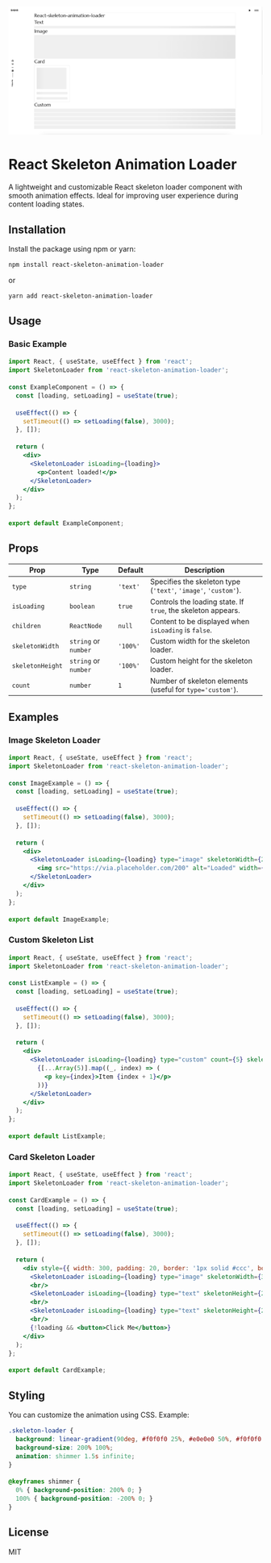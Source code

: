 <img src="react-skeleton-exam.png" alt="example">

# React Skeleton Animation Loader

A lightweight and customizable React skeleton loader component with smooth animation effects. Ideal for improving user experience during content loading states.

## Installation

Install the package using npm or yarn:

```sh
npm install react-skeleton-animation-loader
```

or

```sh
yarn add react-skeleton-animation-loader
```

## Usage

### Basic Example

```jsx
import React, { useState, useEffect } from 'react';
import SkeletonLoader from 'react-skeleton-animation-loader';

const ExampleComponent = () => {
  const [loading, setLoading] = useState(true);

  useEffect(() => {
    setTimeout(() => setLoading(false), 3000);
  }, []);

  return (
    <div>
      <SkeletonLoader isLoading={loading}>
        <p>Content loaded!</p>
      </SkeletonLoader>
    </div>
  );
};

export default ExampleComponent;
```

## Props

| Prop             | Type                 | Default  | Description                                                    |
| ---------------- | -------------------- | -------- | -------------------------------------------------------------- |
| `type`           | `string`             | `'text'` | Specifies the skeleton type (`'text'`, `'image'`, `'custom'`). |
| `isLoading`      | `boolean`            | `true`   | Controls the loading state. If `true`, the skeleton appears.   |
| `children`       | `ReactNode`          | `null`   | Content to be displayed when `isLoading` is `false`.           |
| `skeletonWidth`  | `string` or `number` | `'100%'` | Custom width for the skeleton loader.                          |
| `skeletonHeight` | `string` or `number` | `'100%'` | Custom height for the skeleton loader.                         |
| `count`          | `number`             | `1`      | Number of skeleton elements (useful for `type='custom'`).      |

## Examples


### Image Skeleton Loader

```jsx
import React, { useState, useEffect } from 'react';
import SkeletonLoader from 'react-skeleton-animation-loader';

const ImageExample = () => {
  const [loading, setLoading] = useState(true);

  useEffect(() => {
    setTimeout(() => setLoading(false), 3000);
  }, []);

  return (
    <div>
      <SkeletonLoader isLoading={loading} type="image" skeletonWidth={200} skeletonHeight={200}>
        <img src="https://via.placeholder.com/200" alt="Loaded" width={200} height={200} />
      </SkeletonLoader>
    </div>
  );
};

export default ImageExample;
```

### Custom Skeleton List

```jsx
import React, { useState, useEffect } from 'react';
import SkeletonLoader from 'react-skeleton-animation-loader';

const ListExample = () => {
  const [loading, setLoading] = useState(true);

  useEffect(() => {
    setTimeout(() => setLoading(false), 3000);
  }, []);

  return (
    <div>
      <SkeletonLoader isLoading={loading} type="custom" count={5} skeletonHeight={20}>
        {[...Array(5)].map((_, index) => (
          <p key={index}>Item {index + 1}</p>
        ))}
      </SkeletonLoader>
    </div>
  );
};

export default ListExample;
```

### Card Skeleton Loader

```jsx
import React, { useState, useEffect } from 'react';
import SkeletonLoader from 'react-skeleton-animation-loader';

const CardExample = () => {
  const [loading, setLoading] = useState(true);

  useEffect(() => {
    setTimeout(() => setLoading(false), 3000);
  }, []);

  return (
    <div style={{ width: 300, padding: 20, border: '1px solid #ccc', borderRadius: 10 }}>
      <SkeletonLoader isLoading={loading} type="image" skeletonWidth={300} skeletonHeight={180} />
      <br/>
      <SkeletonLoader isLoading={loading} type="text" skeletonHeight={20} />
      <br/>
      <SkeletonLoader isLoading={loading} type="text" skeletonHeight={20} />
      <br/>
      {!loading && <button>Click Me</button>}
    </div>
  );
};

export default CardExample;
```

## Styling

You can customize the animation using CSS. Example:

```css
.skeleton-loader {
  background: linear-gradient(90deg, #f0f0f0 25%, #e0e0e0 50%, #f0f0f0 75%);
  background-size: 200% 100%;
  animation: shimmer 1.5s infinite;
}

@keyframes shimmer {
  0% { background-position: 200% 0; }
  100% { background-position: -200% 0; }
}
```

## License

MIT

